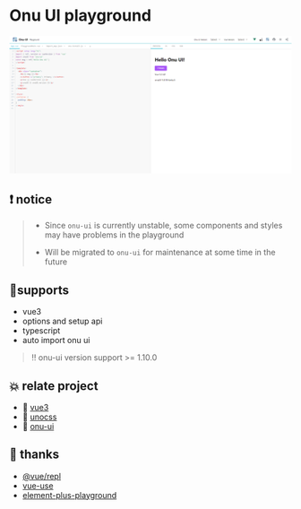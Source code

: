 # Onu UI playground

![site-screenshot](./doc/img.png)

## ❗ notice

> - Since `onu-ui` is currently unstable, some components and styles may have problems in the playground
> 
> - Will be migrated to `onu-ui` for maintenance at some time in the future

## 🎉supports

- vue3
- options and setup api
- typescript
- auto import onu ui

> ‼️ onu-ui version support >= 1.10.0

## 💥 relate project

- 🥝 [vue3](https://staging-cn.vuejs.org/)
- 🥑 [unocss](https://github.com/unocss/unocss)
- 🌸 [onu-ui](https://onu.zyob.top/)

## 🙇‍ thanks

- [@vue/repl](https://github.com/vuejs/repl)
- [vue-use](https://github.com/vueuse/vueuse)
- [element-plus-playground](https://github.com/element-plus/element-plus-playground)
